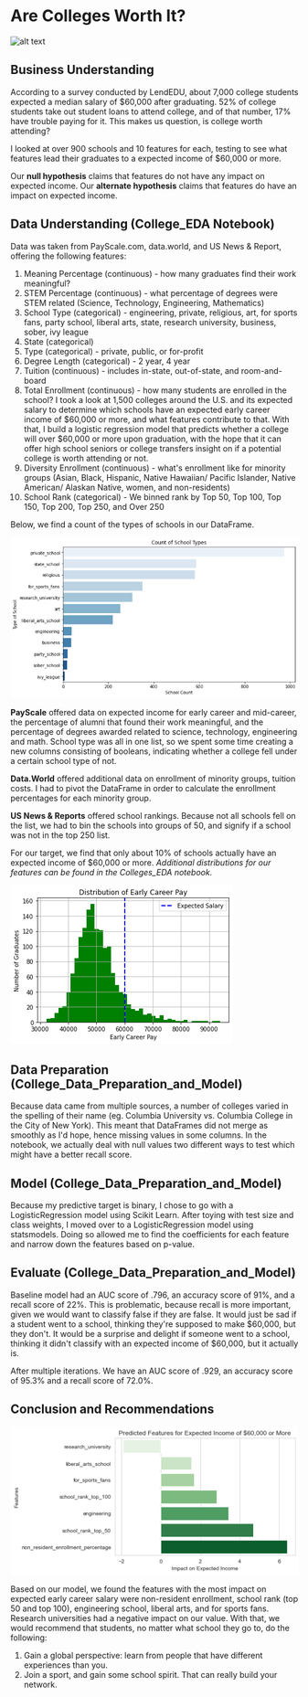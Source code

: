 # Are Colleges Worth It?
![alt text](https://rmlefcu-blog.org/wp-content/uploads/2018/05/shutterstock_210355270-604x270.jpg)

## Business Understanding  
According to a survey conducted by LendEDU, about 7,000 college students expected a median salary of $60,000 after graduating. 52% of college students take out student loans to attend college, and of that number, 17% have trouble paying for it. This makes us question, is college worth attending? 

I looked at over 900 schools and 10 features for each, testing to see what features lead their graduates to a expected income of $60,000 or more. 

Our <b>null hypothesis</b> claims that features do not have any impact on expected income. 
Our <b>alternate hypothesis</b> claims that features do have an impact on expected income. 

## Data Understanding (College_EDA Notebook) 
Data was taken from PayScale.com, data.world, and US News & Report, offering the following features: 

1. Meaning Percentage (continuous) - how many graduates find their work meaningful?
2. STEM Percentage (continuous) - what percentage of degrees were STEM related (Science, Technology, Engineering, Mathematics) 
3. School Type (categorical) - engineering, private, religious, art, for sports fans, party school, liberal arts, state, research university, business, sober, ivy league
4. State (categorical) 
5. Type (categorical) - private, public, or for-profit 
6. Degree Length (categorical) - 2 year, 4 year 
7. Tuition (continuous) - includes in-state, out-of-state, and room-and-board
8. Total Enrollment (continuous) - how many students are enrolled in the school?
I took a look at 1,500 colleges around the U.S. and its expected salary to determine which schools have an expected early career income of $60,000 or more, and what features contribute to that. With that, I build a logistic regression model that predicts whether a college will over $60,000 or more upon graduation, with the hope that it can offer high school seniors or college transfers insight on if a potential college is worth attending or not. 
9. Diversity Enrollment (continuous) - what's enrollment like for minority groups (Asian, Black, Hispanic, Native Hawaiian/ Pacific Islander, Native American/ Alaskan Native, women, and non-residents) 
10. School Rank (categorical) - We binned rank by Top 50, Top 100, Top 150, Top 200, Top 250, and Over 250

Below, we find a count of the types of schools in our DataFrame. 

![alt text](https://github.com/christianmoya/Expected_Income_After_College/blob/main/school_types_bar_graph.png)

<b>PayScale</b> offered data on expected income for early career and mid-career, the percentage of alumni that found their work meaningful, and the percentage of degrees awarded related to science, technology, engineering and math. School type was all in one list, so we spent some time creating a new columns consisting of booleans, indicating whether a college fell under a certain school type of not. 

<b>Data.World</b> offered additional data on enrollment of minority groups, tuition costs. I had to pivot the DataFrame in order to calculate the enrollment percentages for each minority group. 

<b>US News & Reports</b> offered school rankings. Because not all schools fell on the list, we had to bin the schools into groups of 50, and signify if a school was not in the top 250 list. 

For our target, we find that only about 10% of schools actually have an expected income of $60,000 or more. <i>Additional distributions for our features can be found in the Colleges_EDA notebook.</i>

![alt text](https://github.com/christianmoya/Expected_Income_After_College/blob/main/Target_hist.png)

## Data Preparation (College_Data_Preparation_and_Model) 
Because data came from multiple sources, a number of colleges varied in the spelling of their name (eg. Columbia University vs. Columbia College in the City of New York). This meant that DataFrames did not merge as smoothly as I'd hope, hence missing values in some columns. In the notebook, we actually deal with null values two different ways to test which might have a better recall score. 

## Model (College_Data_Preparation_and_Model) 
Because my predictive target is binary, I chose to go with a LogisticRegression model using Scikit Learn. After toying with test size and class weights, I moved over to a LogisticRegression model using statsmodels. Doing so allowed me to find the coefficients for each feature and narrow down the features based on p-value. 

## Evaluate (College_Data_Preparation_and_Model) 
Baseline model had an AUC score of .796, an accuracy score of 91%, and a recall score of 22%. This is problematic, because recall is more important, given we would want to classify false if they are false. It would just be sad if a student went to a school, thinking they're supposed to make $60,000, but they don't. It would be a surprise and delight if someone went to  a school, thinking it didn't classify with an expected income of $60,000, but it actually is. 

After multiple iterations. We have an AUC score of .929, an accuracy score of 95.3% and a recall score of 72.0%. 

## Conclusion and Recommendations

![alt text](https://github.com/christianmoya/Expected_Income_After_College/blob/main/feature_impact.png)</n>

Based on our model, we found the features with the most impact on expected early career salary were non-resident enrollment, school rank (top 50 and top 100), engineering school, liberal arts, and for sports fans. Research universities had a negative impact on our value. With that, we would recommend that students, no matter what school they go to, do the following: 
1. Gain a global perspective: learn from people that have different experiences than you. 
2. Join a sport, and gain some school spirit. That can really build your network. 
